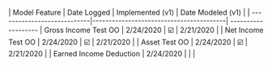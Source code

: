 | Model Feature               | Date Logged  | Implemented (v1)         | Date Modeled (v1) |
| ----------------------------|-----------------------------------------| -------------------
| Gross Income Test OO        | 2/24/2020    | :ballot_box_with_check:  | 2/21/2020         |
| Net Income Test OO          | 2/24/2020    | :ballot_box_with_check:  | 2/21/2020         |
| Asset Test OO               | 2/24/2020    | :ballot_box_with_check:  | 2/21/2020         |
| Earned Income Deduction     | 2/24/2020    |                          |                   |
